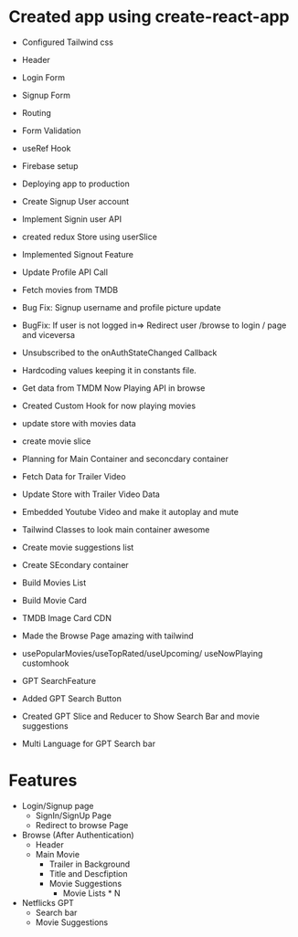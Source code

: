 # Created app using create-react-app

- Configured Tailwind css
- Header
- Login Form
- Signup Form
- Routing
- Form Validation
- useRef Hook
- Firebase setup
- Deploying app to production
- Create Signup User account
- Implement Signin user API
- created redux Store using userSlice
- Implemented Signout Feature
- Update Profile API Call
- Fetch movies from TMDB
- Bug Fix: Signup username and profile picture update
- BugFix: If user is not logged in=> Redirect user /browse to login / page and viceversa
- Unsubscribed to the onAuthStateChanged Callback
- Hardcoding values keeping it in constants file.
- Get data from TMDM Now Playing API in browse
- Created Custom Hook for now playing movies
- update store with movies data
- create movie slice
- Planning for Main Container and seconcdary container
- Fetch Data for Trailer Video
- Update Store with Trailer Video Data
- Embedded Youtube Video and make it autoplay and mute
- Tailwind Classes to look main container awesome
- Create movie suggestions list
- Create SEcondary container
- Build Movies List
- Build Movie Card
- TMDB Image Card CDN
- Made the Browse Page amazing with tailwind
- usePopularMovies/useTopRated/useUpcoming/ useNowPlaying customhook

- GPT SearchFeature
- Added GPT Search Button
- Created GPT Slice and Reducer to Show Search Bar and movie suggestions
- Multi Language for GPT Search bar

# Features

- Login/Signup page
  - SignIn/SignUp Page
  - Redirect to browse Page
- Browse (After Authentication)
  - Header
  - Main Movie
    - Trailer in Background
    - Title and Descfiption
    - Movie Suggestions
      - Movie Lists \* N
- Netflicks GPT
  - Search bar
  - Movie Suggestions
